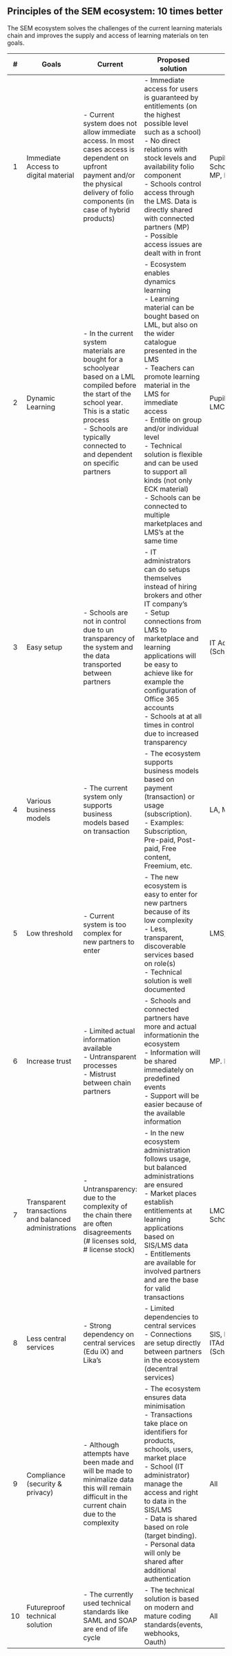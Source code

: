 ## Principles of the SEM ecosystem: 10 times better

The SEM ecosystem solves the challenges of the current learning materials chain and improves the supply and access of learning materials on ten goals.

| # | Goals | Current | Proposed solution | Beneficiary |
|:---:|---|---|---|---|
| 1 | Immediate Access to digital material | - Current system does not allow immediate access. In most cases access is dependent on upfront payment and/or the physical delivery of folio components (in case of hybrid products) | - Immediate access for users is guaranteed by entitlements (on the highest possible level such as a school)<br>    - No direct relations with stock levels and availability folio component<br>    - Schools control access through the LMS. Data is directly shared with connected partners (MP)<br>    - Possible access issues are dealt with in front  | Pupil/Student,Teachers, School boards, LMC, MP, LA |
| 2 | Dynamic Learning | - In the current system materials are bought for a schoolyear based on a LML compiled before the start of the school year. This is a static process<br>- Schools are typically connected to and dependent on specific partners | - Ecosystem enables dynamics learning<br>    - Learning material can be bought based on LML, but also on the wider catalogue presented in the LMS<br>    - Teachers can promote learning material in the LMS for immediate access<br>    - Entitle on group and/or individual level<br>    - Technical solution is flexible and can be used to support all kinds (not only ECK material)<br>    - Schools can be connected to multiple marketplaces and  LMS’s at the same time | Pupil/Student, Teacher, LMC, School Boards |
| 3 | Easy setup | - Schools are not in control due to un transparency of the system and the data transported between partners | - IT administrators can do setups themselves instead of hiring brokers and other IT company’s<br>    - Setup connections from LMS to marketplace and learning applications will be easy to achieve like for example the configuration of Office 365 accounts<br>    - Schools at at all times in control due to increased transparency | IT Administrator (Schools), LMC, SIS |
| 4 | Various business models | - The current system only supports business models based on transaction | - The ecosystem supports business models based on payment (transaction) or usage (subscription).<br>    - Examples: Subscription, Pre-paid, Post-paid, Free content, Freemium, etc. | LA, MP, School boards |
| 5 | Low threshold | - Current system is too complex for new partners to enter | - The new ecosystem is easy to enter for new partners because of its low complexity<br>    - Less, transparent, discoverable services based on role(s)<br>    - Technical solution is well documented | LMS, MP, LA |
| 6 | Increase trust | - Limited actual information available<br>- Untransparent processes<br>- Mistrust between chain partners | - Schools and connected partners have more and actual informationin the ecosystem<br>    - Information will be shared immediately on predefined events<br>    - Support will be easier because of the available information | MP. LA, School Boards |
| 7 | Transparent transactions and balanced administrations | - Untransparency: due to the complexity of the chain there are often disagreements (# licenses sold, # license stock) | - In the new ecosystem administration follows usage, but balanced administrations are ensured<br>    - Market places establish entitlements at learning applications based on SIS/LMS data<br>    - Entitlements are available for involved partners and are the base for valid transactions | LMC, LMS, MP, LA, School Boards |
| 8 | Less central services | - Strong dependency on central services (Edu iX) and Lika’s | - Limited dependencies to central services<br>    - Connections are setup directly between partners in the ecosystem (decentral services) | SIS, LMS, ITAdministrator (School) |
| 9 | Compliance (security & privacy) | - Although attempts have been made and will be made to minimalize data this will remain difficult in the current chain due to the complexity | - The ecosystem ensures data minimisation<br>    - Transactions take place on identifiers for products, schools, users, market place<br>- School (IT administrator) manage the access and right to data in the SIS/LMS<br>    - Data is shared based on role (target binding).<br>    - Personal data will only be shared after additional authentication | All |
| 10 | Futureproof technical solution | - The currently used technical standards like SAML and SOAP  are end of life cycle  | - The technical solution is based on modern and mature coding standards(events, webhooks, Oauth) | All |